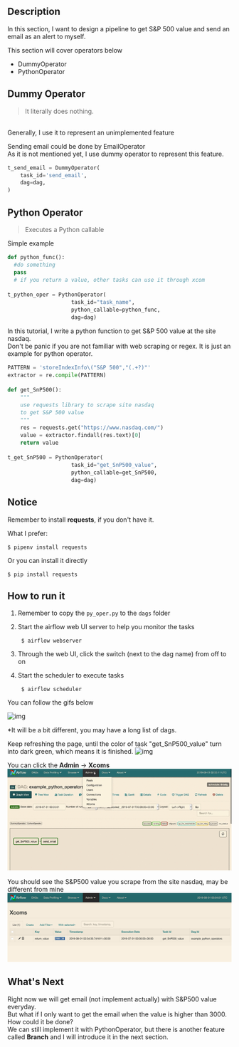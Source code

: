 Description
------------
In this section, I want to design a pipeline to get S&P 500 value and send an email as an alert to myself.

This section will cover operators below
- DummyOperator
- PythonOperator


Dummy Operator
------------
>  It literally does nothing.
<br>
Generally, I use it to represent an unimplemented feature

Sending email could be done by EmailOperator
<br>
As it is not mentioned yet, I use dummy operator to represent this feature.
```python
t_send_email = DummyOperator(
    task_id='send_email',
    dag=dag,
)
```

Python Operator
------------
> Executes a Python callable

Simple example

```python
def python_func():
  #do something
  pass
  # if you return a value, other tasks can use it through xcom

t_python_oper = PythonOperator(
                    task_id="task_name",
                    python_callable=python_func,
                    dag=dag)
```

In this tutorial, I write a python function to get S&P 500 value at the site nasdaq.
<br>
Don't be panic if you are not familiar with web scraping or regex. It is just an example for python operator.

```python
PATTERN = 'storeIndexInfo\("S&P 500","(.+?)"'
extractor = re.compile(PATTERN)

def get_SnP500():
    """
    use requests library to scrape site nasdaq
    to get S&P 500 value
    """
    res = requests.get("https://www.nasdaq.com/")
    value = extractor.findall(res.text)[0]
    return value

t_get_SnP500 = PythonOperator(
                    task_id="get_SnP500_value",
                    python_callable=get_SnP500,
                    dag=dag)
```


Notice
------------

Remember to install **requests**, if you don't have it.

What I prefer:

    $ pipenv install requests

Or you can install it directly

    $ pip install requests

How to run it
------------
1. Remember to copy the `py_oper.py` to the `dags` folder
2. Start the airflow web UI server to help you monitor the tasks

        $ airflow webserver

3. Through the web UI, click the switch (next to the dag name) from off to on
4. Start the scheduler to execute tasks

        $ airflow scheduler


You can follow the gifs below
<br>

![img](imgs/1.gif)

*It will be a bit different, you may have a long list of dags.

Keep refreshing the page, until the color of task "get_SnP500_value" turn into dark green, which means it is finished.
![img](imgs/2.gif)

You can click the **Admin** -> **Xcoms**
![img](imgs/3.gif)

You should see the S&P500 value you scrape from the site nasdaq, may be different from mine
![img](imgs/4.png)


What's Next
------------
Right now we will get email (not implement actually) with S&P500 value everyday.
<br>
But what if I only want to get the email when the value is higher than 3000.
<br>
How could it be done?
<br>
We can still implement it with PythonOperator, but there is another feature called **Branch** and I will introduce it in the next section.
